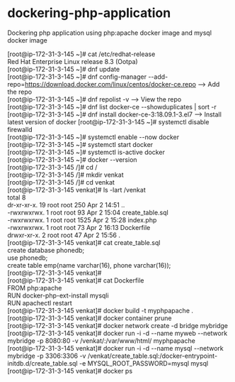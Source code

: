 # dockering-php-application
Dockering php application using php:apache docker image and mysql docker image

[root@ip-172-31-3-145 ~]# cat /etc/redhat-release  
Red Hat Enterprise Linux release 8.3 (Ootpa)  
[root@ip-172-31-3-145 ~]# dnf update  
[root@ip-172-31-3-145 ~]# dnf config-manager --add-repo=https://download.docker.com/linux/centos/docker-ce.repo --> Add the repo  
[root@ip-172-31-3-145 ~]# dnf repolist -v --> View the repo  
[root@ip-172-31-3-145 ~]# dnf list docker-ce --showduplicates | sort -r  
[root@ip-172-31-3-145 ~]# dnf install docker-ce-3:18.09.1-3.el7 --> Install latest version of docker
[root@ip-172-31-3-145 ~]# systemctl disable firewalld  
[root@ip-172-31-3-145 ~]# systemctl enable --now docker  
[root@ip-172-31-3-145 ~]# systemctl start docker  
[root@ip-172-31-3-145 ~]# systemctl is-active docker  
[root@ip-172-31-3-145 ~]# docker --version  
[root@ip-172-31-3-145 /]# cd /  
[root@ip-172-31-3-145 /]# mkdir venkat  
[root@ip-172-31-3-145 /]# cd venkat  
[root@ip-172-31-3-145 venkat]# ls -lart /venkat  
total 8  
dr-xr-xr-x. 19 root root  250 Apr  2 14:51 ..  
-rwxrwxrwx.  1 root root   93 Apr  2 15:04 create_table.sql  
-rwxrwxrwx.  1 root root 1525 Apr  2 15:28 index.php  
-rwxrwxrwx.  1 root root   73 Apr  2 16:13 Dockerfile  
drwxr-xr-x.  2 root root   47 Apr  2 15:56 .  
[root@ip-172-31-3-145 venkat]# cat create_table.sql  
create database phonedb;  
use phonedb;  
create table emp(name varchar(16), phone varchar(16));  
[root@ip-172-31-3-145 venkat]#  
[root@ip-172-31-3-145 venkat]# cat Dockerfile  
FROM php:apache  
RUN docker-php-ext-install mysqli  
RUN apachectl restart  
[root@ip-172-31-3-145 venkat]# docker build -t myphpapache .  
[root@ip-172-31-3-145 venkat]# docker container prune  
[root@ip-172-31-3-145 venkat]# docker network create -d bridge mybridge  
[root@ip-172-31-3-145 venkat]# docker run -i -d --name myweb --network mybridge -p 8080:80 -v /venkat/:/var/www/html/ myphpapache  
[root@ip-172-31-3-145 venkat]# docker run -i -d --name mysql --network mybridge -p 3306:3306 -v /venkat/create_table.sql:/docker-entrypoint-initdb.d/create_table.sql -e MYSQL_ROOT_PASSWORD=mysql mysql  
[root@ip-172-31-3-145 venkat]# docker ps 
